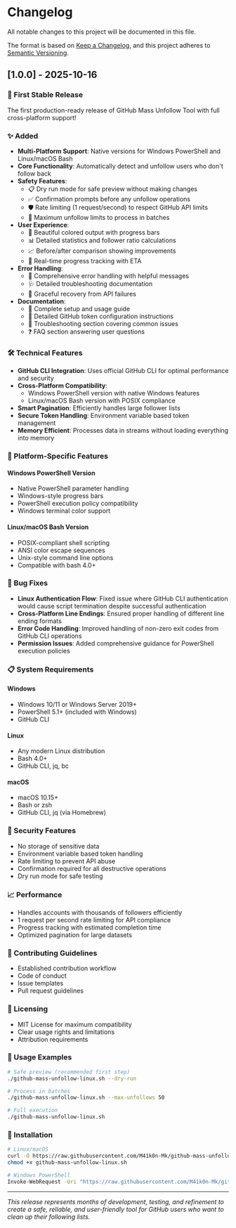 # Changelog

All notable changes to this project will be documented in this file.

The format is based on [Keep a Changelog](https://keepachangelog.com/en/1.0.0/),
and this project adheres to [Semantic Versioning](https://semver.org/spec/v2.0.0.html).

## [1.0.0] - 2025-10-16

### 🎉 First Stable Release

The first production-ready release of GitHub Mass Unfollow Tool with full cross-platform support!

### ✨ Added
- **Multi-Platform Support**: Native versions for Windows PowerShell and Linux/macOS Bash
- **Core Functionality**: Automatically detect and unfollow users who don't follow back
- **Safety Features**:
  - 📋 Dry run mode for safe preview without making changes
  - ✅ Confirmation prompts before any unfollow operations
  - 🛡️ Rate limiting (1 request/second) to respect GitHub API limits
  - 🔢 Maximum unfollow limits to process in batches
- **User Experience**:
  - 🎨 Beautiful colored output with progress bars
  - 📊 Detailed statistics and follower ratio calculations
  - 📈 Before/after comparison showing improvements
  - 🚀 Real-time progress tracking with ETA
- **Error Handling**:
  - 🔧 Comprehensive error handling with helpful messages
  - 🩺 Detailed troubleshooting documentation
  - 🔄 Graceful recovery from API failures
- **Documentation**:
  - 📖 Complete setup and usage guide
  - 🔐 Detailed GitHub token configuration instructions
  - 🐛 Troubleshooting section covering common issues
  - ❓ FAQ section answering user questions

### 🛠️ Technical Features
- **GitHub CLI Integration**: Uses official GitHub CLI for optimal performance and security
- **Cross-Platform Compatibility**: 
  - Windows PowerShell version with native Windows features
  - Linux/macOS Bash version with POSIX compliance
- **Smart Pagination**: Efficiently handles large follower lists
- **Secure Token Handling**: Environment variable based token management
- **Memory Efficient**: Processes data in streams without loading everything into memory

### 🔧 Platform-Specific Features

#### Windows PowerShell Version
- Native PowerShell parameter handling
- Windows-style progress bars
- PowerShell execution policy compatibility
- Windows terminal color support

#### Linux/macOS Bash Version  
- POSIX-compliant shell scripting
- ANSI color escape sequences
- Unix-style command line options
- Compatible with bash 4.0+

### 🐛 Bug Fixes
- **Linux Authentication Flow**: Fixed issue where GitHub CLI authentication would cause script termination despite successful authentication
- **Cross-Platform Line Endings**: Ensured proper handling of different line ending formats
- **Error Code Handling**: Improved handling of non-zero exit codes from GitHub CLI operations
- **Permission Issues**: Added comprehensive guidance for PowerShell execution policies

### 📋 System Requirements

#### Windows
- Windows 10/11 or Windows Server 2019+
- PowerShell 5.1+ (included with Windows)
- GitHub CLI

#### Linux
- Any modern Linux distribution
- Bash 4.0+
- GitHub CLI, jq, bc

#### macOS
- macOS 10.15+
- Bash or zsh
- GitHub CLI, jq (via Homebrew)

### 🔐 Security Features
- No storage of sensitive data
- Environment variable based token handling
- Rate limiting to prevent API abuse
- Confirmation required for all destructive operations
- Dry run mode for safe testing

### 📈 Performance
- Handles accounts with thousands of followers efficiently
- 1 request per second rate limiting for API compliance
- Progress tracking with estimated completion time
- Optimized pagination for large datasets

### 🤝 Contributing Guidelines
- Established contribution workflow
- Code of conduct
- Issue templates
- Pull request guidelines

### 📄 Licensing
- MIT License for maximum compatibility
- Clear usage rights and limitations
- Attribution requirements

### 🎯 Usage Examples
```bash
# Safe preview (recommended first step)
./github-mass-unfollow-linux.sh --dry-run

# Process in batches
./github-mass-unfollow-linux.sh --max-unfollows 50

# Full execution
./github-mass-unfollow-linux.sh
```

### 🚀 Installation
```bash
# Linux/macOS
curl -O https://raw.githubusercontent.com/M41k0n-Mk/github-mass-unfollow/v1.0.0/github-mass-unfollow-linux.sh
chmod +x github-mass-unfollow-linux.sh

# Windows PowerShell
Invoke-WebRequest -Uri "https://raw.githubusercontent.com/M41k0n-Mk/github-mass-unfollow/v1.0.0/github-mass-unfollow-windows.ps1" -OutFile "github-mass-unfollow.ps1"
```

---

*This release represents months of development, testing, and refinement to create a safe, reliable, and user-friendly tool for GitHub users who want to clean up their following lists.*